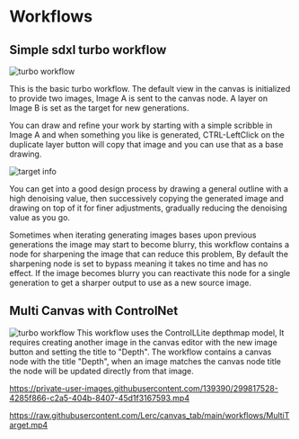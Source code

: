 # Workflows


## Simple sdxl turbo workflow

![turbo workflow](https://raw.githubusercontent.com/Lerc/canvas_tab/main/workflows/Turbo_canvas.svg)

This is the basic turbo workflow.  The default view in the canvas is initialized to provide two
images,  Image A is sent to the canvas node.  A layer on Image B is set as the target for new
generations.

You can draw and refine your work by starting with a simple scribble in Image A and when something
you like is generated, CTRL-LeftClick on the duplicate layer button will copy that image
and you can use that as a base drawing.

![target info](https://raw.githubusercontent.com/Lerc/canvas_tab/main/workflows/TomatoDoodle.jpg)

You can get into a good design process by drawing a general outline with a high denoising value, then
successively copying the generated image and drawing on top of it for finer adjustments, gradually reducing
the denoising value as you go.

Sometimes when iterating generating images bases upon previous generations the image may start to become blurry,
this workflow contains a node for sharpening the image that can reduce this problem,  By default the sharpening node
is set to bypass meaning it takes no time and has no effect.   If the image becomes blurry you can reactivate this
node for a single generation to get a sharper output to use as a new source image.


## Multi Canvas with ControlNet

![turbo workflow](https://raw.githubusercontent.com/Lerc/canvas_tab/main/workflows/TurboLLiteDepth.svg)
This workflow uses the ControlLLite depthmap model,   It requires creating another image in the canvas editor
with the new image button and setting the title to "Depth".  The workflow contains a canvas node with the title "Depth",  when an image matches the canvas node title the node will be updated directly from that image.

https://private-user-images.githubusercontent.com/139390/299817528-4285f866-c2a5-404b-8407-45d1f3167593.mp4

https://raw.githubusercontent.com/Lerc/canvas_tab/main/workflows/MultiTarget.mp4





